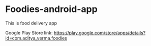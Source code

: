 # Foodies-android-app
This is food delivery app

Google Play Store link: https://play.google.com/store/apps/details?id=com.aditya_verma.foodies
